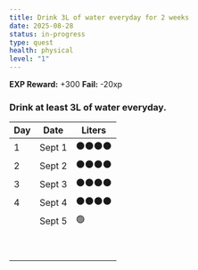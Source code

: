```yaml
---
title: Drink 3L of water everyday for 2 weeks
date: 2025-08-28
status: in-progress
type: quest
health: physical
level: "1"
---
```


**EXP Reward:** +300
**Fail:** -20xp

### Drink at least 3L of water everyday.

| Day | Date   | Liters |
| --- | ------ | ------ |
| 1   | Sept 1 | ⚫⚫⚫⚫   |
| 2   | Sept 2 | ⚫⚫⚫⚫   |
| 3   | Sept 3 | ⚫⚫⚫⚫   |
| 4   | Sept 4 | ⚫⚫⚫⚫   |
|     | Sept 5 | 🟢     |
|     |        |        |
|     |        |        |
|     |        |        |
|     |        |        |
|     |        |        |
|     |        |        |
|     |        |        |
|     |        |        |
|     |        |        |



